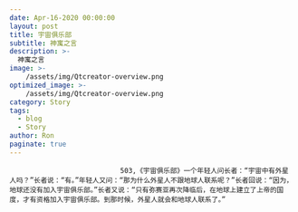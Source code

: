 ```yaml
---
date: Apr-16-2020 00:00:00
layout: post
title: 宇宙俱乐部
subtitle: 神寓之言
description: >-
  神寓之言
image: >-
    /assets/img/Qtcreator-overview.png
optimized_image: >-
    /assets/img/Qtcreator-overview.png
category: Story
tags:
  - blog
  - Story
author: Ron
paginate: true
---
```


							　　503,《宇宙俱乐部》一个年轻人问长者：“宇宙中有外星人吗？”长者说：“有。”年轻人又问：“那为什么外星人不跟地球人联系呢？”长者回说：“因为，地球还没有加入宇宙俱乐部。”长者又说：“只有弥赛亚再次降临后，在地球上建立了上帝的国度，才有资格加入宇宙俱乐部。到那时候，外星人就会和地球人联系了。”
							
							
						